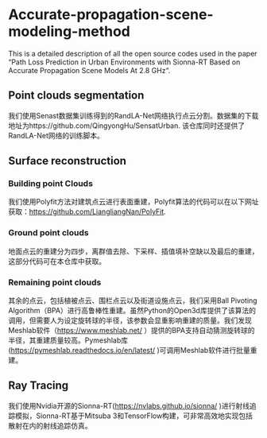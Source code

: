 # Accurate-propagation-scene-modeling-method
This is a detailed description of all the open source codes used in the paper “Path Loss Prediction in Urban Environments with Sionna-RT Based on Accurate Propagation Scene Models At 2.8 GHz”.

## Point clouds segmentation
我们使用Senast数据集训练得到的RandLA-Net网络执行点云分割。数据集的下载地址为https://github.com/QingyongHu/SensatUrban. 该仓库同时还提供了RandLA-Net网络的训练脚本。

## Surface reconstruction
### Building point Clouds 
我们使用Polyfit方法对建筑点云进行表面重建，Polyfit算法的代码可以在以下网址获取：https://github.com/LiangliangNan/PolyFit.

### Ground point clouds
地面点云的重建分为四步，离群值去除、下采样、插值填补空缺以及最后的重建，这部分代码可在本仓库中获取。

### Remaining point clouds
其余的点云，包括植被点云、围栏点云以及街道设施点云，我们采用Ball Pivoting Algorithm（BPA）进行高鲁棒性重建。虽然Python的Open3d库提供了该算法的调用，但需要人为设定旋转球的半径，该参数会显重影响重建的质量。我们发现Meshlab软件（https://www.meshlab.net/ ）提供的BPA支持自动猜测旋转球的半径，其重建质量较高。Pymeshlab库(https://pymeshlab.readthedocs.io/en/latest/ )可调用Meshlab软件进行批量重建。

## Ray Tracing
我们使用Nvidia开源的Sionna-RT(https://nvlabs.github.io/sionna/ )进行射线追踪模拟，Sionna-RT基于Mitsuba 3和TensorFlow构建，可非常高效地实现包括散射在内的射线追踪仿真。

